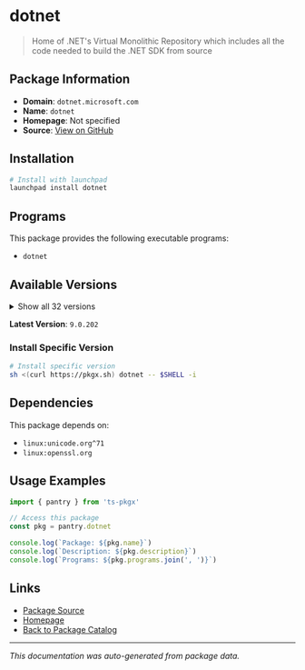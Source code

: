# dotnet

> Home of .NET's Virtual Monolithic Repository which includes all the code needed to build the .NET SDK from source

## Package Information

- **Domain**: `dotnet.microsoft.com`
- **Name**: `dotnet`
- **Homepage**: Not specified
- **Source**: [View on GitHub](https://github.com/pkgxdev/pantry/tree/main/projects/dotnet.microsoft.com/package.yml)

## Installation

```bash
# Install with launchpad
launchpad install dotnet
```

## Programs

This package provides the following executable programs:

- `dotnet`

## Available Versions

<details>
<summary>Show all 32 versions</summary>

- `9.0.202`, `9.0.102`, `9.0.100`, `8.0.410`, `8.0.405`
- `8.0.403`, `8.0.402`, `8.0.401`, `8.0.313`, `8.0.308`
- `8.0.303`, `8.0.302`, `8.0.301`, `8.0.206`, `8.0.204`
- `8.0.203`, `8.0.112`, `8.0.107`, `8.0.106`, `8.0.104`
- `8.0.101`, `8.0.100`, `7.0.404`, `7.0.306`, `7.0.120`
- `6.0.424`, `6.0.423`, `6.0.422`, `6.0.417`, `6.0.132`
- `6.0.131`, `6.0.130`

</details>

**Latest Version**: `9.0.202`

### Install Specific Version

```bash
# Install specific version
sh <(curl https://pkgx.sh) dotnet -- $SHELL -i
```

## Dependencies

This package depends on:

- `linux:unicode.org^71`
- `linux:openssl.org`

## Usage Examples

```typescript
import { pantry } from 'ts-pkgx'

// Access this package
const pkg = pantry.dotnet

console.log(`Package: ${pkg.name}`)
console.log(`Description: ${pkg.description}`)
console.log(`Programs: ${pkg.programs.join(', ')}`)
```

## Links

- [Package Source](https://github.com/pkgxdev/pantry/tree/main/projects/dotnet.microsoft.com/package.yml)
- [Homepage](#)
- [Back to Package Catalog](../../package-catalog.md)

---

*This documentation was auto-generated from package data.*
